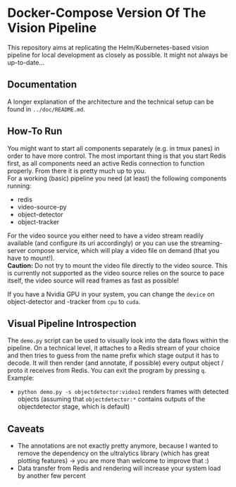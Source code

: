 # Docker-Compose Version Of The Vision Pipeline
This repository aims at replicating the Helm/Kubernetes-based vision pipeline for local development as closely as possible. It might not always be up-to-date...

## Documentation
A longer explanation of the architecture and the technical setup can be found in `../doc/README.md`.

## How-To Run
You might want to start all components separately (e.g. in tmux panes) in order to have more control.
The most important thing is that you start Redis first, as all components need an active Redis connection to function properly. From there it is pretty much up to you.\
For a working (basic) pipeline you need (at least) the following components running:
- redis
- video-source-py
- object-detector
- object-tracker

For the video source you either need to have a video stream readily available (and configure its uri accordingly) or you can use the streaming-server compose service, which will play a video file on demand (that you have to mount!).\
**Caution:** Do not try to mount the video file directly to the video source. This is currently not supported as the video source relies on the source to pace itself, the video source will read frames as fast as possible!

If you have a Nvidia GPU in your system, you can change the `device` on object-detector and -tracker from `cpu` to `cuda`.

## Visual Pipeline Introspection
The `demo.py` script can be used to visually look into the data flows within the pipeline. On a technical level, it attaches to a Redis stream of your choice and then tries to guess from the name prefix which stage output it has to decode. 
It will then render (and annotate, if possible) every output object / proto it receives from Redis.
You can exit the program by pressing `q`.
Example:
- `python demo.py -s objectdetector:video1` renders frames with detected objects (assuming that `objectdetector:*` contains outputs of the objectdetector stage, which is default)

## Caveats
- The annotations are not exactly pretty anymore, because I wanted to remove the dependency on the ultralytics library (which has great plotting features) -> you are more than welcome to improve that :)
- Data transfer from Redis and rendering will increase your system load by another few percent
